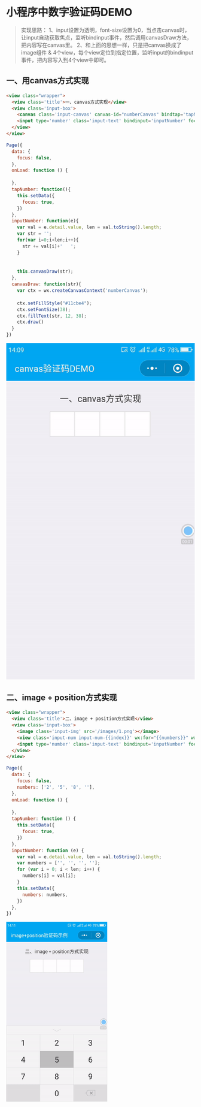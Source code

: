 # 小程序中数字验证码DEMO

> 实现思路：
1、input设置为透明，font-size设置为0，当点击canvas时，让input自动获取焦点，监听bindinput事件，然后调用canvasDraw方法，把内容写在canvas里。
2、和上面的思想一样，只是把canvas换成了image组件 & 4个view，每个view定位到指定位置，监听input的bindinput事件，把内容写入到4个view中即可。

## 一、用canvas方式实现

```html
<view class="wrapper">
  <view class='title'>一、canvas方式实现</view>
  <view class='input-box'>
    <canvas class='input-canvas' canvas-id="numberCanvas" bindtap='tapNumber'></canvas>
    <input type='number' class='input-text' bindinput='inputNumber' focus='{{focus}}' maxlength='4'></input>
  </view>
</view>
```


```javascript
Page({
  data: {
    focus: false,
  },
  onLoad: function () {
    
  },
  tapNumber: function(){
    this.setData({
      focus: true,
    })
  },
  inputNumber: function(e){
    var val = e.detail.value, len = val.toString().length;
    var str = '';
    for(var i=0;i<len;i++){
      str += val[i]+'   ';
    }

    
    this.canvasDraw(str);
  },
  canvasDraw: function(str){
    var ctx = wx.createCanvasContext('numberCanvas');

    ctx.setFillStyle("#11cbe4");
    ctx.setFontSize(38);
    ctx.fillText(str, 12, 38);
    ctx.draw()
  }
})
```

![demo1](/images/2.gif)


## 二、image + position方式实现
```html
<view class="wrapper">
  <view class='title'>二、image + position方式实现</view>
  <view class='input-box'>
    <image class='input-img' src='/images/1.png'></image>
    <view class='input-num input-num-{{index}}' wx:for="{{numbers}}" wx:key="{{index}}" bindtap='tapNumber'>{{item}}</view>
    <input type='number' class='input-text' bindinput='inputNumber' focus='{{focus}}' maxlength='4'></input>
  </view>
</view>
```

```javascript
Page({
  data: {
    focus: false,
    numbers: ['2', '5', '8', ''],
  },
  onLoad: function () {

  },
  tapNumber: function () {
    this.setData({
      focus: true,
    })
  },
  inputNumber: function (e) {
    var val = e.detail.value, len = val.toString().length;
    var numbers = ['', '', '', ''];
    for (var i = 0; i < len; i++) {
      numbers[i] = val[i];
    }
    this.setData({
      numbers: numbers,
    })
  },
})
```

![demo2](/images/3.gif)